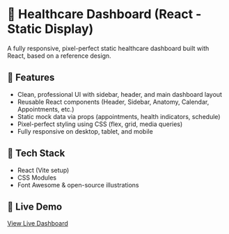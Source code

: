 # 🏥 Healthcare Dashboard (React - Static Display)

A fully responsive, pixel-perfect static healthcare dashboard built with React, based on a reference design.

## 🚀 Features

- Clean, professional UI with sidebar, header, and main dashboard layout
- Reusable React components (Header, Sidebar, Anatomy, Calendar, Appointments, etc.)
- Static mock data via props (appointments, health indicators, schedule)
- Pixel-perfect styling using CSS (flex, grid, media queries)
- Fully responsive on desktop, tablet, and mobile

## 📁 Tech Stack

- React (Vite setup)
- CSS Modules
- Font Awesome & open-source illustrations

## 🔗 Live Demo

[View Live Dashboard](https://healthcare-vert-two.vercel.app/)

